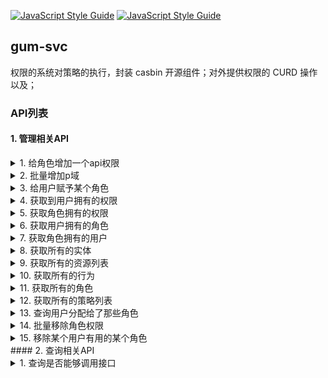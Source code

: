 [![JavaScript Style Guide](https://cdn.rawgit.com/feross/standard/master/badge.svg)](https://github.com/feross/standard)
[![JavaScript Style Guide](https://img.shields.io/badge/code_style-standard-brightgreen.svg)](https://standardjs.com)
## gum-svc
权限的系统对策略的执行，封装 casbin 开源组件；对外提供权限的 CURD 操作以及；

### API列表
#### 1. 管理相关API
<details>
  <summary>1. 给角色增加一个api权限</summary>
  <pre><code>
    {
        "method":"addPolicy",
        "args":["机构管理员","api/v1/users","DELETE"]
    }
</code></pre>
</details>

<details>
  <summary>2. 批量增加p域</summary>
  <pre><code>
    {
        "method":"addPolicies",
        "args":[
            [
                [
                    "机构管理员",
                    "api/v1/users",
                    "(GET)|(POST)|(PUT)|(PATCH)|(DELETE)"
                ],
                [
                    "机构管理员",
                    "api/v1/role/*",
                    "GET"
                ],
                [
                    "机构管理员",
                    "api/v1/school/:schoolid/teacher/:teacherid",
                    "POST"
                ]
            ]
        ]
    }
</code></pre>
</details>

<details>
  <summary>3. 给用户赋予某个角色</summary>
  <pre><code>
    {
        "method":"addRoleForUser",
        "args":["hyx","机构管理员"]
    }
</code></pre>
</details>

<details>
  <summary>4. 获取到用户拥有的权限</summary>
  <pre><code>
    {
        "method":"getImplicitPermissionsForUser",
        "args":["hyx"]
    }
</code></pre>
</details>

<details>
  <summary>5. 获取角色拥有的权限</summary>
  <pre><code>
    {
        "method":"getFilteredNamedPolicy",
        "args":["p",0,"机构管理员"]
    }
</code></pre>
</details>

<details>
  <summary>6. 获取用户拥有的角色</summary>
  <pre><code>
    {
        "method":"getImplicitRolesForUser",
        "args":["ypj"]
    }
    // 或者
    {
        "method":"getRolesForUser",
        "args":["hyx"]
    }
</code></pre>
</details>

<details>
  <summary>7. 获取角色拥有的用户</summary>
  <pre><code>
    {
        "method":"getUsersForRole",
        "args":["机构管理员"]
    }
</code></pre>
</details>

<details>
  <summary>8. 获取所有的实体</summary>
  <pre><code>
    {
        "method":"getAllSubjects",
        "args":[]
    }
</code></pre>
</details>

<details>
  <summary>9. 获取所有的资源列表</summary>
  <pre><code>
    {
        "method":"getAllObjects",
        "args":[]
    }
</code></pre>
</details>

<details>
  <summary>10. 获取所有的行为</summary>
  <pre><code>
    {
        "method":"getAllActions",
        "args":[]
    }
</code></pre>
</details>

<details>
  <summary>11. 获取所有的角色</summary>
  <pre><code>
    {
        "method":"getAllRoles",
        "args":[]
    }
</code></pre>
</details>

<details>
  <summary>12. 获取所有的策略列表</summary>
  <pre><code>
    {
        "method":"getPolicy",
        "args":[]
    }
</code></pre>
</details>

<details>
  <summary>13. 查询用户分配给了那些角色</summary>
  <pre><code>
    {
        "method":"getFilteredNamedGroupingPolicy",
        "args":["g",0,"hyx"]
    }
</code></pre>
</details>

<details>
  <summary>14. 批量移除角色权限</summary>
  <pre><code>
    {
        "method":"removeNamedPolicies",
        "args":["p",[   
            ['jack', 'data4', 'read'],
            ['katy', 'data4', 'write'],
            ['leyo', 'data4', 'read'],
            ['ham', 'data4', 'write']
            ]
        ]
    }
</code></pre>
</details>

<details>
  <summary>15. 移除某个用户有用的某个角色</summary>
  <pre><code>
    {
        "method":"deleteRoleForUser",
        "args":["testuser","测试角色"]
    }
</code></pre>
</details>
#### 2. 查询相关API
<details>
  <summary>1. 查询是否能够调用接口</summary>
  <pre><code>
    {
      "sub":"hyx",
      "obj":"/api/v1/check",
      "act":"POST"
    }
</code></pre>
</details>
